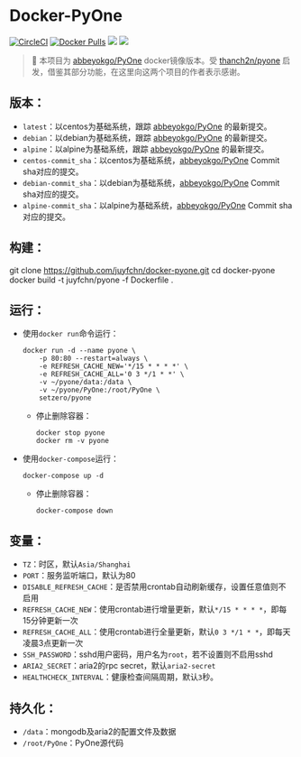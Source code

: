# Docker-PyOne

[![CircleCI](https://circleci.com/gh/TimeBye/docker-pyone.svg?style=svg)](https://circleci.com/gh/TimeBye/docker-pyone)
[![Docker Pulls](https://img.shields.io/docker/pulls/setzero/pyone.svg)](https://hub.docker.com/r/setzero/pyone)
[![](https://images.microbadger.com/badges/image/setzero/pyone.svg)](https://microbadger.com/images/setzero/pyone "Get your own image badge on microbadger.com")
[![](https://images.microbadger.com/badges/version/setzero/pyone.svg)](https://microbadger.com/images/setzero/pyone "Get your own version badge on microbadger.com")

> 👋 本项目为 [abbeyokgo/PyOne](https://github.com/abbeyokgo/PyOne) docker镜像版本。受 [thanch2n/pyone](https://hub.docker.com/r/thanch2n/pyone) 启发，借鉴其部分功能，在这里向这两个项目的作者表示感谢。

## 版本：

- `latest`：以centos为基础系统，跟踪 [abbeyokgo/PyOne](https://github.com/abbeyokgo/PyOne/commits/master) 的最新提交。
- `debian`：以debian为基础系统，跟踪 [abbeyokgo/PyOne](https://github.com/abbeyokgo/PyOne/commits/master) 的最新提交。
- `alpine`：以alpine为基础系统，跟踪 [abbeyokgo/PyOne](https://github.com/abbeyokgo/PyOne/commits/master) 的最新提交。
- `centos-commit_sha`：以centos为基础系统，[abbeyokgo/PyOne](https://github.com/abbeyokgo/PyOne/commits/master) Commit sha对应的提交。
- `debian-commit_sha`：以debian为基础系统，[abbeyokgo/PyOne](https://github.com/abbeyokgo/PyOne/commits/master) Commit sha对应的提交。
- `alpine-commit_sha`：以alpine为基础系统，[abbeyokgo/PyOne](https://github.com/abbeyokgo/PyOne/commits/master) Commit sha对应的提交。

## 构建：
   git clone https://github.com/juyfchn/docker-pyone.git
   cd docker-pyone
   docker build -t juyfchn/pyone -f Dockerfile .
## 运行：

- 使用`docker run`命令运行：

    ```
    docker run -d --name pyone \
        -p 80:80 --restart=always \
        -e REFRESH_CACHE_NEW='*/15 * * * *' \
        -e REFRESH_CACHE_ALL='0 3 */1 * *' \
        -v ~/pyone/data:/data \
        -v ~/pyone/PyOne:/root/PyOne \
        setzero/pyone
    ```

    - 停止删除容器：
        ```
        docker stop pyone
        docker rm -v pyone
        ```

- 使用`docker-compose`运行：

    ```
    docker-compose up -d
    ```

    - 停止删除容器：
        ```
        docker-compose down
        ```

## 变量：

- `TZ`：时区，默认`Asia/Shanghai`
- `PORT`：服务监听端口，默认为80
- `DISABLE_REFRESH_CACHE`：是否禁用crontab自动刷新缓存，设置任意值则不启用
- `REFRESH_CACHE_NEW`：使用crontab进行增量更新，默认`*/15 * * * *`，即每15分钟更新一次
- `REFRESH_CACHE_ALL`：使用crontab进行全量更新，默认`0 3 */1 * *`，即每天凌晨3点更新一次
- `SSH_PASSWORD`：sshd用户密码，用户名为`root`，若不设置则不启用sshd
- `ARIA2_SECRET`：aria2的rpc secret，默认`aria2-secret`
- `HEALTHCHECK_INTERVAL`：健康检查间隔周期，默认`3`秒。

## 持久化：

- `/data`：mongodb及aria2的配置文件及数据
- `/root/PyOne`：PyOne源代码
